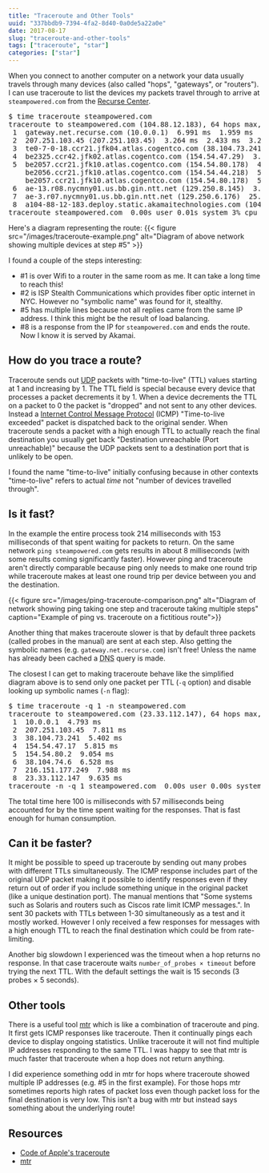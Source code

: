```yaml
---
title: "Traceroute and Other Tools"
uuid: "337bbdb9-7394-4fa2-8d40-0a0de5a22a0e"
date: 2017-08-17
slug: "traceroute-and-other-tools"
tags: ["traceroute", "star"]
categories: ["star"]
---
```

When you connect to another computer on a network your data usually travels through many devices (also called "hops", "gateways", or "routers"). I can use traceroute to list the devices my packets travel through to arrive at `steampowered.com` from the [Recurse Center](https://www.recurse.com/).

<pre>
$ time traceroute steampowered.com
traceroute to steampowered.com (104.88.12.183), 64 hops max, 52 byte packets
 1  gateway.net.recurse.com (10.0.0.1)  6.991 ms  1.959 ms  1.961 ms
 2  207.251.103.45 (207.251.103.45)  3.264 ms  2.433 ms  3.217 ms
 3  te0-7-0-18.ccr21.jfk04.atlas.cogentco.com (38.104.73.241)  6.573 ms  4.164 ms  4.728 ms
 4  be2325.ccr42.jfk02.atlas.cogentco.com (154.54.47.29)  3.179 ms  2.550 ms  14.625 ms
 5  be2057.ccr21.jfk10.atlas.cogentco.com (154.54.80.178)  4.080 ms
    be2056.ccr21.jfk10.atlas.cogentco.com (154.54.44.218)  5.944 ms
    be2057.ccr21.jfk10.atlas.cogentco.com (154.54.80.178)  5.057 ms
 6  ae-13.r08.nycmny01.us.bb.gin.ntt.net (129.250.8.145)  3.689 ms  3.687 ms  3.398 ms
 7  ae-3.r07.nycmny01.us.bb.gin.ntt.net (129.250.6.176)  25.137 ms  16.652 ms  12.502 ms
 8  a104-88-12-183.deploy.static.akamaitechnologies.com (104.88.12.183)  4.710 ms  7.913 ms  4.445 ms
traceroute steampowered.com  0.00s user 0.01s system 3% cpu 0.214 total
</pre>

Here's a diagram representing the route:
{{< figure src="/images/traceroute-example.png" alt="Diagram of above network showing multiple devices at step #5" >}}

I found a couple of the steps interesting:

- \#1 is over Wifi to a router in the same room as me. It can take a long time to reach this!
- \#2 is ISP Stealth Communications which provides fiber optic internet in NYC. However no "symbolic name" was found for it, stealthy.
- \#5 has multiple lines because not all replies came from the same IP address. I think this might be the result of load balancing.
- \#8 is a response from the IP for `steampowered.com` and ends the route. Now I know it is served by Akamai.

## How do you trace a route?

Traceroute sends out [UDP](https://en.wikipedia.org/wiki/User_Datagram_Protocol) packets with "time-to-live" (TTL) values starting at 1 and increasing by 1. The TTL field is special because every device that processes a packet decrements it by 1. When a device decrements the TTL on a packet to 0 the packet is "dropped" and not sent to any other devices. Instead a [Internet Control Message Protocol](https://en.wikipedia.org/wiki/Internet_Control_Message_Protocol) (ICMP) "Time-to-live exceeded" packet is dispatched back to the original sender. When traceroute sends a packet with a high enough TTL to actually reach the final destination you usually get back "Destination unreachable (Port unreachable)" because the UDP packets sent to a destination port that is unlikely to be open.

I found the name "time-to-live" initially confusing because in other contexts "time-to-live" refers to actual *time* not "number of devices travelled through".

## Is it fast?

In the example the entire process took 214 milliseconds with 153 milliseconds of that spent waiting for packets to return. On the same network `ping steampowered.com` gets results in about 8 milliseconds (with some results coming significantly faster). However ping and traceroute aren't directly comparable because ping only needs to make one round trip while traceroute makes at least one round trip per device between you and the destination.

{{< figure src="/images/ping-traceroute-comparison.png" alt="Diagram of network showing ping taking one step and traceroute taking multiple steps" caption="Example of ping vs. traceroute on a fictitious route">}}

Another thing that makes traceroute slower is that by default three packets (called probes in the manual) are sent at each step. Also getting the symbolic names (e.g. `gateway.net.recurse.com`) isn't free! Unless the name has already been cached a <abbr title="Domain Name System">DNS</abbr> query is made.

The closest I can get to making traceroute behave like the simplified diagram above is to send only one packet per TTL (`-q` option) and disable looking up symbolic names (`-n` flag):

<pre>
$ time traceroute -q 1 -n steampowered.com
traceroute to steampowered.com (23.33.112.147), 64 hops max, 52 byte packets
 1  10.0.0.1  4.793 ms
 2  207.251.103.45  7.811 ms
 3  38.104.73.241  5.402 ms
 4  154.54.47.17  5.815 ms
 5  154.54.80.2  9.054 ms
 6  38.104.74.6  6.528 ms
 7  216.151.177.249  7.988 ms
 8  23.33.112.147  9.635 ms
traceroute -n -q 1 steampowered.com  0.00s user 0.00s system 4% cpu 0.100 total
</pre>

The total time here 100 is milliseconds with 57 milliseconds being accounted for by the time spent waiting for the responses. That is fast enough for human consumption.

## Can it be faster?

It might be possible to speed up traceroute by sending out many probes with different TTLs simultaneously. The ICMP response includes part of the original UDP packet making it possible to identify responses even if they return out of order if you include something unique in the original packet (like a unique destination port). The manual mentions that "Some systems such as Solaris and routers such as Ciscos rate limit ICMP messages.". In sent 30 packets with TTLs between 1-30 simultaneously as a test and it mostly worked. However I only received a few responses for messages with a high enough TTL to reach the final destination which could be from rate-limiting.

Another big slowdown I experienced was the timeout when a hop returns no response. In that case traceroute waits `number_of_probes × timeout` before trying the next TTL. With the default settings the wait is 15 seconds (3 probes &times; 5 seconds).

## Other tools

There is a useful tool [mtr](https://github.com/traviscross/mtr) which is like a combination of traceroute and ping. It first gets ICMP responses like traceroute. Then it continually pings each device to display ongoing statistics. Unlike traceroute it will not find multiple IP addresses responding to the same TTL. I was happy to see that mtr is much faster that traceroute when a hop does not return anything.

I did experience something odd in mtr for hops where traceroute showed multiple IP addresses (e.g. #5 in the first example). For those hops mtr sometimes reports high rates of packet loss even though packet loss for the final destination is very low. This isn't a bug with mtr but instead says something about the underlying route!

## Resources

- [Code of Apple's traceroute](https://opensource.apple.com/source/network_cmds/network_cmds-77/traceroute.tproj/traceroute.c.auto.html)
- [mtr](https://github.com/traviscross/mtr)
